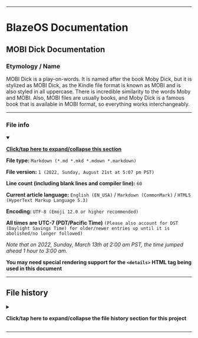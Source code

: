 
***

# BlazeOS Documentation

## MOBI Dick Documentation

### Etymology / Name

MOBI Dick is a play-on-words. It is named after the book Moby Dick, but it is stylized as MOBI Dick, as the Kindle file format is known as MOBI and is also styled in all uppercase. There is incredible similarity to the words Moby and MOBI. Also, MOBI files are usually books, and Moby Dick is a famous book that is available in MOBI format, so everything works interchangeably.

***

### File info

<details open><summary><p lang="en"><b><u>Click/tap here to expand/collapse this section</u></b></p></summary>

**File type:** `Markdown (*.md *.mkd *.mdown *.markdown)`

**File version:** `1 (2022, Sunday, August 21st at 5:07 pm PST)`

**Line count (including blank lines and compiler line):** `60`

**Current article language:** `English (EN_USA)` / `Markdown (CommonMark)` / `HTML5 (HyperText Markup Language 5.3)`

**Encoding:** `UTF-8 (Emoji 12.0 or higher recommended)`

**All times are UTC-7 (PDT/Pacific Time)** `(Please also account for DST (Daylight Savings Time) for older/newer entries up until it is abolished/no longer followed)`

_Note that on 2022, Sunday, March 13th at 2:00 am PST, the time jumped ahead 1 hour to 3:00 am._

**You may need special rendering support for the `<details>` HTML tag being used in this document**

</details>

***

## File history

<details><summary><p lang="en"><b>Click/tap here to expand/collapse the file history section for this project</b></p></summary>

<details><summary><p lang="en"><b>Version 1 (2022, Sunday, August 21st at 5:07 pm PST)</b></p></summary>

**This version was made by:** [`@seanpm2001`](https://github.com/seanpm2001/)

> Changes:

- [x] Started the file
- [x] Added the title section
- [x] Added the `etymology` section
- [x] Added the `file info` section
- [x] Added the `file history` section
- [ ] No other changes in version 1

</details>

</details>

***
